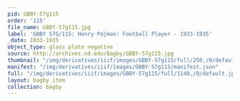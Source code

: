 ```yaml
---
pid: GBBY-57g115
order: '115'
file_name: GBBY-57g115.jpg
label: 'GBBY 57G/115: Henry Pojman: Football Player - 1933-1935'
_date: 1933-1935
object_type: glass plate negative
source: http://archives.nd.edu/Bagby/GBBY-57g115.jpg
thumbnail: "/img/derivatives/iiif/images/GBBY-57g115/full/250,/0/default.jpg"
manifest: "/img/derivatives/iiif/images/GBBY-57g115/manifest.json"
full: "/img/derivatives/iiif/images/GBBY-57g115/full/1140,/0/default.jpg"
layout: bagby_item
collection: bagby
---
```


